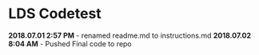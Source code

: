 # LDS Codetest

__2018.07.01 2:57 PM__ - renamed readme.md to instructions.md
__2018.07.02 8:04 AM__ - Pushed Final code to repo
